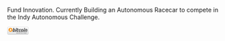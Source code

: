 Fund Innovation. Currently Building an Autonomous Racecar to compete in the Indy Autonomous Challenge.

[<img src="https://github.com/jimenezjose/jimenezjose/blob/main/bitcoin.png" width="10%">](https://github.com/jimenezjose/jimenezjose/blob/main/qrcode.png)
<!--
**jimenezjose/jimenezjose** is a ✨ _special_ ✨ repository because its `README.md` (this file) appears on your GitHub profile.

Here are some ideas to get you started:

- 🔭 I’m currently working on ...
- 🌱 I’m currently learning ...
- 👯 I’m looking to collaborate on ...
- 🤔 I’m looking for help with ...
- 💬 Ask me about ...
- 📫 How to reach me: ...
- 😄 Pronouns: ...
- ⚡ Fun fact: ...
-->
